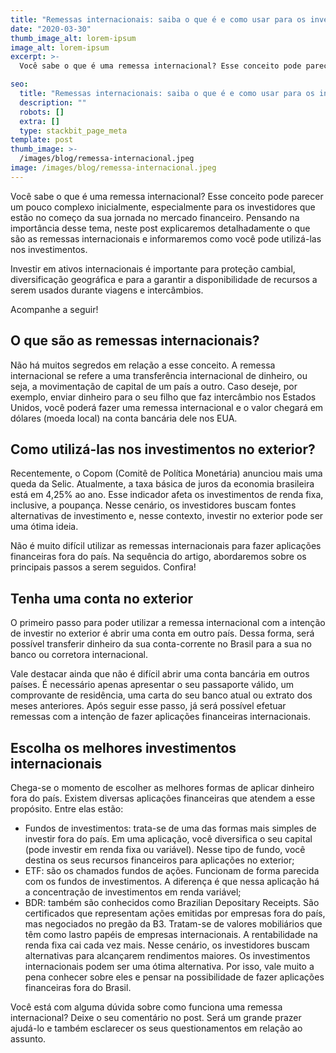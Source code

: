 ```yaml
---
title: "Remessas internacionais: saiba o que é e como usar para os investimentos no exterior"
date: "2020-03-30"
thumb_image_alt: lorem-ipsum
image_alt: lorem-ipsum
excerpt: >-
  Você sabe o que é uma remessa internacional? Esse conceito pode parecer um pouco complexo inicialmente, especialmente para os investidores que estão no começo da sua jornada no mercado financeiro. Pensando na importância desse tema, neste post explicaremos detalhadamente o que são as remessas internacionais e informaremos como você pode utilizá-las nos investimentos.

seo:
  title: "Remessas internacionais: saiba o que é e como usar para os investimentos no exterior"
  description: ""
  robots: []
  extra: []
  type: stackbit_page_meta
template: post
thumb_image: >-
  /images/blog/remessa-internacional.jpeg
image: /images/blog/remessa-internacional.jpeg
---
```


Você sabe o que é uma remessa internacional? Esse conceito pode parecer um pouco complexo inicialmente, especialmente para os investidores que estão no começo da sua jornada no mercado financeiro. Pensando na importância desse tema, neste post explicaremos detalhadamente o que são as remessas internacionais e informaremos como você pode utilizá-las nos investimentos.

Investir em ativos internacionais é importante para proteção cambial, diversificação geográfica e para a garantir a disponibilidade de recursos a serem usados durante viagens e intercâmbios.

Acompanhe a seguir!

## O que são as remessas internacionais?

Não há muitos segredos em relação a esse conceito. A remessa internacional se refere a uma transferência internacional de dinheiro, ou seja, a movimentação de capital de um país a outro. Caso deseje, por exemplo, enviar dinheiro para o seu filho que faz intercâmbio nos Estados Unidos, você poderá fazer uma remessa internacional e o valor chegará em dólares (moeda local) na conta bancária dele nos EUA.

## Como utilizá-las nos investimentos no exterior?

Recentemente, o Copom (Comitê de Política Monetária) anunciou mais uma queda da Selic. Atualmente, a taxa básica de juros da economia brasileira está em 4,25% ao ano. Esse indicador afeta os investimentos de renda fixa, inclusive, a poupança. Nesse cenário, os investidores buscam fontes alternativas de investimento e, nesse contexto, investir no exterior pode ser uma ótima ideia.

Não é muito difícil utilizar as remessas internacionais para fazer aplicações financeiras fora do país. Na sequência do artigo, abordaremos sobre os principais passos a serem seguidos. Confira!

## Tenha uma conta no exterior

O primeiro passo para poder utilizar a remessa internacional com a intenção de investir no exterior é abrir uma conta em outro país. Dessa forma, será possível transferir dinheiro da sua conta-corrente no Brasil para a sua no banco ou corretora internacional.

Vale destacar ainda que não é difícil abrir uma conta bancária em outros países. É necessário apenas apresentar o seu passaporte válido, um comprovante de residência, uma carta do seu banco atual ou extrato dos meses anteriores. Após seguir esse passo, já será possível efetuar remessas com a intenção de fazer aplicações financeiras internacionais.

## Escolha os melhores investimentos internacionais

Chega-se o momento de escolher as melhores formas de aplicar dinheiro fora do país. Existem diversas aplicações financeiras que atendem a esse propósito. Entre elas estão:

- Fundos de investimentos: trata-se de uma das formas mais simples de investir fora do país. Em uma aplicação, você diversifica o seu capital (pode investir em renda fixa ou variável). Nesse tipo de fundo, você destina os seus recursos financeiros para aplicações no exterior;
- ETF: são os chamados fundos de ações. Funcionam de forma parecida com os fundos de investimentos. A diferença é que nessa aplicação há a concentração de investimentos em renda variável;
- BDR: também são conhecidos como Brazilian Depositary Receipts. São certificados que representam ações emitidas por empresas fora do país, mas negociados no pregão da B3. Tratam-se de valores mobiliários que têm como lastro papéis de empresas internacionais.
  A rentabilidade na renda fixa cai cada vez mais. Nesse cenário, os investidores buscam alternativas para alcançarem rendimentos maiores. Os investimentos internacionais podem ser uma ótima alternativa. Por isso, vale muito a pena conhecer sobre eles e pensar na possibilidade de fazer aplicações financeiras fora do Brasil.

Você está com alguma dúvida sobre como funciona uma remessa internacional? Deixe o seu comentário no post. Será um grande prazer ajudá-lo e também esclarecer os seus questionamentos em relação ao assunto.
